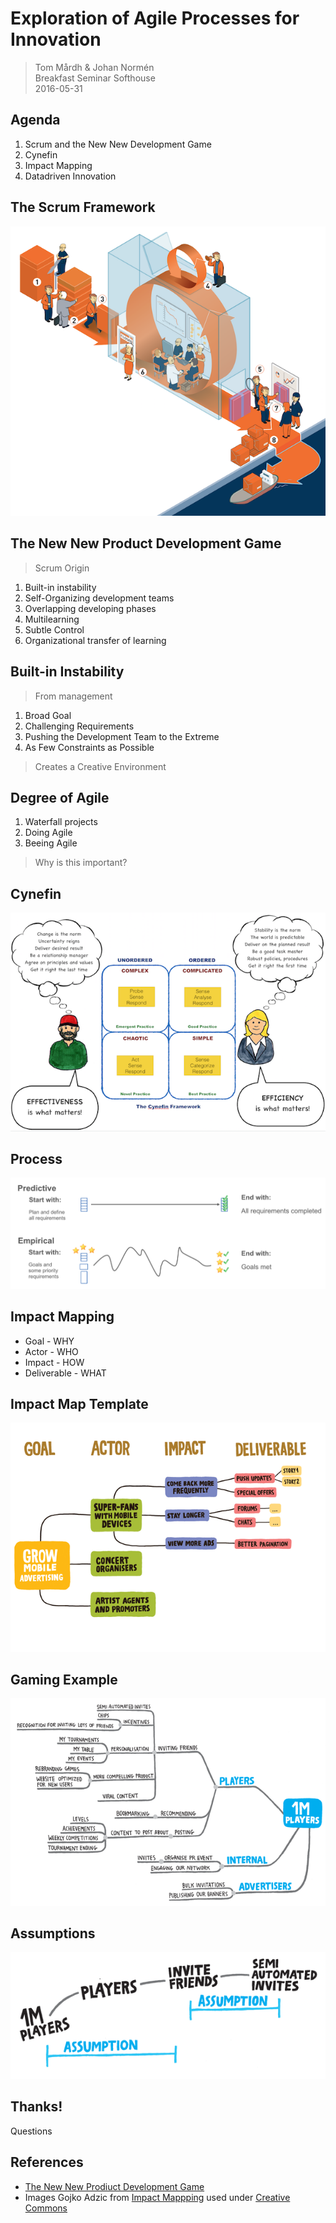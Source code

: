 # Exploration of Agile Processes for Innovation

> Tom Mårdh & Johan Normén <br/>
> Breakfast Seminar Softhouse <br/>
> 2016-05-31

<!-- vertical -->

## Agenda

1. Scrum and the New New Development Game
2. Cynefin
3. Impact Mapping
4. Datadriven Innovation

<!-- slide -->

## The Scrum Framework

![](images/scrum.png)

<!-- vertical -->

## The New New Product Development Game

> Scrum Origin

1. Built-in instability
1. Self-Organizing development teams
1. Overlapping developing phases
1. Multilearning
1. Subtle Control
1. Organizational transfer of learning

<!-- vertical -->

## Built-in Instability

> From management

1. Broad Goal
2. Challenging Requirements
3. Pushing the Development Team to the Extreme 
1. As Few Constraints as Possible

> Creates a Creative Environment

<!-- vertical -->

## Degree of Agile

1. Waterfall projects
1. Doing Agile
1. Beeing Agile

> Why is this important?

<!-- slide -->

## Cynefin

![](images/cynefin.png)

<!-- vertical -->

## Process

![](images/process.png)

<!-- slide -->

## Impact Mapping

- Goal - WHY
- Actor - WHO
- Impact - HOW
- Deliverable - WHAT

<!-- vertical -->

## Impact Map Template

![](images/im_template.png)

<!-- vertical -->

## Gaming Example

![](images/gaming_example.png)

<!-- vertical -->

## Assumptions

![](images/assumptions.png)

<!-- slide -->

## Thanks!

Questions

<!-- vertical -->

## References 

- [The New New Prodiuct Development Game](https://www.google.se/url?sa=t&rct=j&q=&esrc=s&source=web&cd=1&cad=rja&uact=8&sqi=2&ved=0ahUKEwiThtT-m4TNAhWClCwKHZoVCaEQFggbMAA&url=https%3A%2F%2Fhbr.org%2F1986%2F01%2Fthe-new-new-product-development-game&usg=AFQjCNH9G7jBuoi5OpsE02kduZ7VcCE4pg&sig2=dFpWODwXP9n9W3H9lQw0SA&bvm=bv.123325700,d.bGg) 
- Images Gojko Adzic from [Impact Mappping](https://www.impactmapping.org/) used under [Creative Commons](http://creativecommons.org/licenses/by/4.0/)
